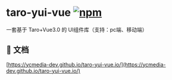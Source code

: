 # taro-yui-vue [![npm](https://img.shields.io/npm/v/taro-yui-vue.svg)](https://www.npmjs.com/package/taro-yui-vue)
一套基于 Taro+Vue3.0 的 UI组件库（支持：pc端、移动端）

## 📖 文档

[https://ycmedia-dev.github.io/taro-yui-vue.io/](https://ycmedia-dev.github.io/taro-yui-vue.io/)